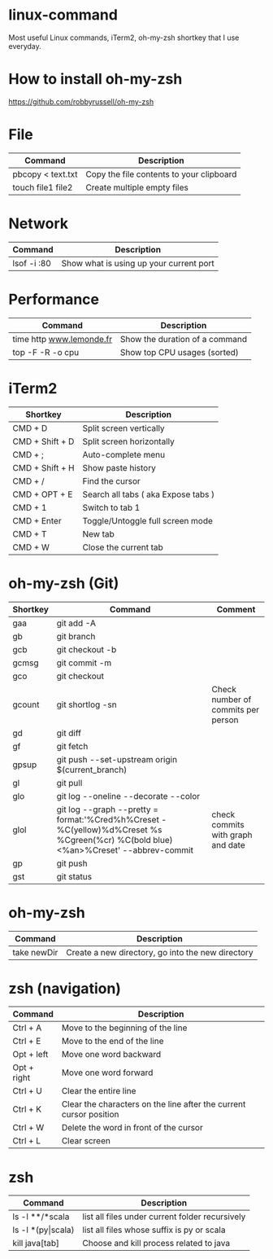 # linux-command
Most useful Linux commands, iTerm2, oh-my-zsh shortkey that I use everyday.

# How to install oh-my-zsh
https://github.com/robbyrussell/oh-my-zsh

# File
| Command      | Description           |
| ------------- |-------------------|
| pbcopy < text.txt | Copy the file contents to your clipboard |
| touch file1 file2 | Create multiple empty files |

# Network
| Command      | Description           |
| ------------- |-------------------|
| lsof -i :80 | Show what is using up your current port |

# Performance
| Command      | Description           |
| ------------- |-------------------|
| time http www.lemonde.fr | Show the duration of a command |
| top -F -R -o cpu | Show top CPU usages (sorted) |


# iTerm2
| Shortkey      | Description           |
| ------------- |-------------------|
| CMD + D | Split screen vertically |
| CMD + Shift + D | Split screen horizontally |
| CMD + ; | Auto-complete menu |
| CMD + Shift + H | Show paste history |
| CMD + / | Find the cursor |
| CMD + OPT + E | Search all tabs ( aka Expose tabs ) |
| CMD + 1 | Switch to tab 1 |
| CMD + Enter | Toggle/Untoggle full screen mode |
| CMD + T | New tab |
| CMD + W | Close the current tab |

# oh-my-zsh (Git)
| Shortkey      | Command           | Comment           |
| ------------- |-------------------|-------------------|
| gaa | git add -A |  |
| gb | git branch |  |
| gcb | git checkout -b |  |
| gcmsg | git commit -m |  |
| gco | git checkout |  |
| gcount | git shortlog -sn | Check number of commits per person |
| gd | git diff |  |
| gf | git fetch |  |
| gpsup | git push --set-upstream origin $(current_branch) |  |
| gl | git pull |  |
| glo | git log --oneline --decorate --color |  |
| glol | git log --graph --pretty = format:'%Cred%h%Creset -%C(yellow)%d%Creset %s %Cgreen(%cr) %C(bold blue)<%an>%Creset' --abbrev-commit | check commits with graph and date |
| gp | git push |  |
| gst | git status |  |

# oh-my-zsh
| Command      | Description           |
| ------------- |-------------------|
| take newDir | Create a new directory, go into the new directory |

# zsh (navigation)
| Command      | Description           |
| ------------- |-------------------|
| Ctrl + A | Move to the beginning of the line |
| Ctrl + E | Move to the end of the line |
| Opt + left | Move one word backward |
| Opt + right | Move one word forward |
| Ctrl + U | Clear the entire line |
| Ctrl + K | Clear the characters on the line after the current cursor position |
| Ctrl + W | Delete the word in front of the cursor |
| Ctrl + L | Clear screen |

# zsh
| Command      | Description           |
| ------------- |-------------------|
| ls -l \**/*scala | list all files under current folder recursively |
| ls -l \*(py\|scala) | list all files whose suffix is py or scala |
| kill java[tab] | Choose and kill process related to java |
